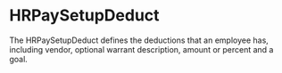 # HRPaySetupDeduct
The HRPaySetupDeduct defines the deductions that an employee has, including vendor, optional warrant description, amount or percent and a goal.
